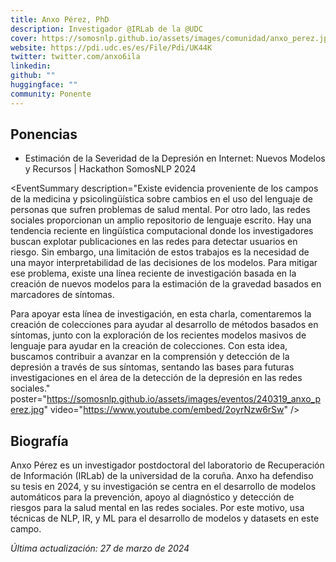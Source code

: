 ```yaml
---
title: Anxo Pérez, PhD
description: Investigador @IRLab de la @UDC
cover: https://somosnlp.github.io/assets/images/comunidad/anxo_perez.jpg
website: https://pdi.udc.es/es/File/Pdi/UK44K
twitter: twitter.com/anxo6ila
linkedin: 
github: ""
huggingface: ""
community: Ponente
---
```


## Ponencias

- Estimación de la Severidad de la Depresión en Internet: Nuevos Modelos y Recursos | Hackathon SomosNLP 2024

<EventSummary
    description="Existe evidencia proveniente de los campos de la medicina y psicolingüística sobre cambios en el uso del lenguaje de personas que sufren problemas de salud mental. Por otro lado, las redes sociales proporcionan un amplio repositorio de lenguaje escrito. Hay una tendencia reciente en lingüística computacional donde los investigadores buscan explotar publicaciones en las redes para detectar usuarios en riesgo. Sin embargo, una limitación de estos trabajos es la necesidad de una mayor interpretabilidad de las decisiones de los modelos. Para mitigar ese problema, existe una línea reciente de investigación basada en la creación de nuevos modelos para la estimación de la gravedad basados en marcadores de síntomas.

Para apoyar esta línea de investigación, en esta charla, comentaremos la creación de colecciones para ayudar al desarrollo de métodos basados en síntomas, junto con la exploración de los recientes modelos masivos de lenguaje para ayudar en la creación de colecciones. Con esta idea, buscamos contribuir a avanzar en la comprensión y detección de la depresión a través de sus síntomas, sentando las bases para futuras investigaciones en el área de la detección de la depresión en las redes sociales."
    poster="https://somosnlp.github.io/assets/images/eventos/240319_anxo_perez.jpg"
    video="https://www.youtube.com/embed/2oyrNzw6rSw"
/>

## Biografía

Anxo Pérez es un investigador postdoctoral del laboratorio de Recuperación de Información (IRLab) de la universidad de la coruña. Anxo ha defendiso su tesis en 2024, y su investigación se centra en el desarrollo de modelos automáticos para la prevención, apoyo al diagnóstico y detección de riesgos para la salud mental en las redes sociales. Por este motivo, usa técnicas de NLP, IR, y ML para el desarrollo de modelos y datasets en este campo.

*Última actualización: 27 de marzo de 2024*
